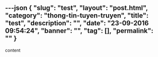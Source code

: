 ---json
{
    "slug": "test",
    "layout": "post.html",
    "category": "thong-tin-tuyen-truyen",
    "title": "test",
    "description": "",
    "date": "23-09-2016 09:54:24",
    "banner": "",
    "tag": [],
    "permalink": ""
}
---
content